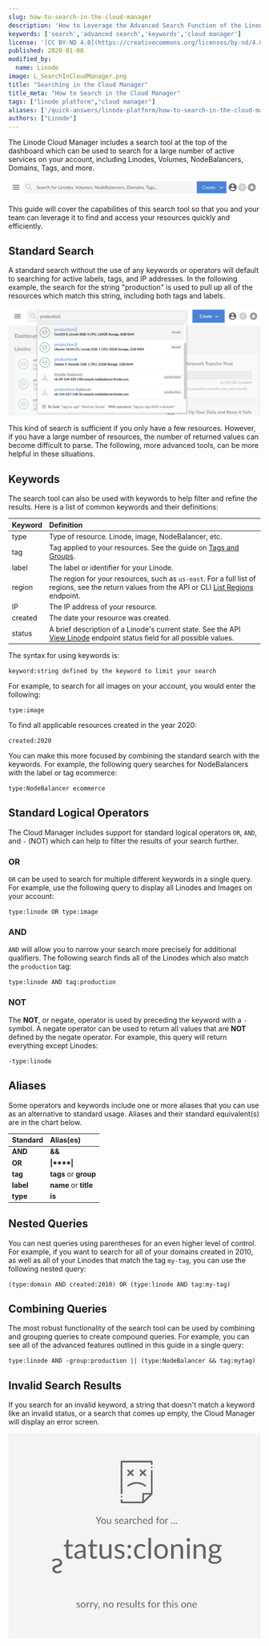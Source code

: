 ```yaml
---
slug: how-to-search-in-the-cloud-manager
description: 'How to Leverage the Advanced Search Function of the Linode Cloud Manager.'
keywords: ['search','advanced search','keywords','cloud manager']
license: '[CC BY-ND 4.0](https://creativecommons.org/licenses/by-nd/4.0)'
published: 2020-01-08
modified_by:
  name: Linode
image: L_SearchInCloudManager.png
title: "Searching in the Cloud Manager"
title_meta: "How to Search in the Cloud Manager"
tags: ["linode platform","cloud manager"]
aliases: ['/quick-answers/linode-platform/how-to-search-in-the-cloud-manager/']
authors: ["Linode"]
---
```


The Linode Cloud Manager includes a search tool at the top of the dashboard which can be used to search for a large number of active services on your account, including Linodes, Volumes, NodeBalancers, Domains, Tags, and more.

![Cloud Manager Search Bar](searchbar.png "Cloud Manager Search Bar")

This guide will cover the capabilities of this search tool so that you and your team can leverage it to find and access your resources quickly and efficiently.

## Standard Search

A standard search without the use of any keywords or operators will default to searching for active labels, tags, and IP addresses. In the following example, the search for the string "production" is used to pull up all of the resources which match this string, including both tags and labels.

![Wildcard Search for Production](wildcardsearch.png "Wildcard Search for Production")

This kind of search is sufficient if you only have a few resources. However, if you have a large number of resources, the number of returned values can become difficult to parse. The following, more advanced tools, can be more helpful in these situations.

## Keywords

The search tool can also be used with keywords to help filter and refine the results. Here is a list of common keywords and their definitions:

| Keyword   | Definition   |
|:--------------|:------------|
| type | Type of resource. Linode, image, NodeBalancer, etc.  |
| tag  | Tag applied to your resources. See the guide on [Tags and Groups](/docs/guides/tags-and-groups/). |
| label | The label or identifier for your Linode. |
| region | The region for your resources, such as `us-east`. For a full list of regions, see the return values from the API or CLI [List Regions](/docs/api/regions/regions-list/) endpoint. |
| IP | The IP address of your resource. |
| created | The date your resource was created. |
| status | A brief description of a Linode's current state. See the API [View Linode](/docs/api/linode-instances/linode-view/) endpoint status field for all possible values. |

The syntax for using keywords is:

    keyword:string defined by the keyword to limit your search

For example, to search for all images on your account, you would enter the following:

    type:image

To find all applicable resources created in the year 2020:

    created:2020

You can make this more focused by combining the standard search with the keywords. For example, the following query searches for NodeBalancers with the label or tag ecommerce:

    type:NodeBalancer ecommerce

## Standard Logical Operators

The Cloud Manager includes support for standard logical operators `OR`, `AND`, and `-` (NOT) which can help to filter the results of your search further.

### OR

`OR` can be used to search for multiple different keywords in a single query. For example, use the following query to display all Linodes and Images on your account:

    type:linode OR type:image

### AND

`AND` will allow you to narrow your search more precisely for additional qualifiers. The following search finds all of the Linodes which also match the `production` tag:

    type:linode AND tag:production

### NOT

The **NOT**, or negate, operator is used by preceding the keyword with a `-` symbol. A negate operator can be used to return all values that are **NOT** defined by the negate operator. For example, this query will return everything except Linodes:

    -type:linode

## Aliases

Some operators and keywords include one or more aliases that you can use as an alternative to standard usage. Aliases and their standard equivalent(s) are in the chart below.

| Standard | Alias(es) |
|:--------------|:------------|
| **AND** | **&&** |
| **OR** |  **&#124;****&#124;** |
| **tag** | **tags** or **group** |
| **label** | **name** or **title** |
| **type** | **is** |

## Nested Queries

You can nest queries using parentheses for an even higher level of control. For example, if you want to search for all of your domains created in 2010, as well as all of your Linodes that match the tag `my-tag`, you can use the following nested query:

    (type:domain AND created:2010) OR (type:linode AND tag:my-tag)

## Combining Queries

The most robust functionality of the search tool can be used by combining and grouping queries to create compound queries. For example, you can see all of the advanced features outlined in this guide in a single query:

    type:linode AND -group:production || (type:NodeBalancer && tag:mytag)

## Invalid Search Results

If you search for an invalid keyword, a string that doesn't match a keyword like an invalid status, or a search that comes up empty, the Cloud Manager will display an error screen.

![Search Error](cloud-manager-search-error.png "Search Error")
